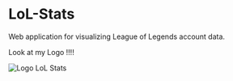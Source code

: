 # LoL-Stats

Web application for visualizing League of Legends account data.

Look at my Logo !!!! 

![Logo LoL Stats](https://github.com/Guy0851/LoL-Stats/assets/135039493/82eac627-2312-4951-b8ed-c546e4260718)
